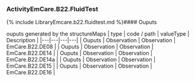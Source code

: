 ### ActivityEmCare.B22.FluidTest

{% include LibraryEmcare.b22.fluidtest.md %}#### Ouputs

ouputs generated by the structureMaps
 | type | code / path | valueType | Description |
 |---|---|---|---|
| Ouputs | Observation | Observation | EmCare.B22.DE08 |
| Ouputs | Observation | Observation | EmCare.B22.DE14 |
| Ouputs | Observation | Observation | EmCare.B22.DE14a |
| Ouputs | Observation | Observation | EmCare.B22.DE15 |
| Ouputs | Observation | Observation | EmCare.B22.DE16 |
